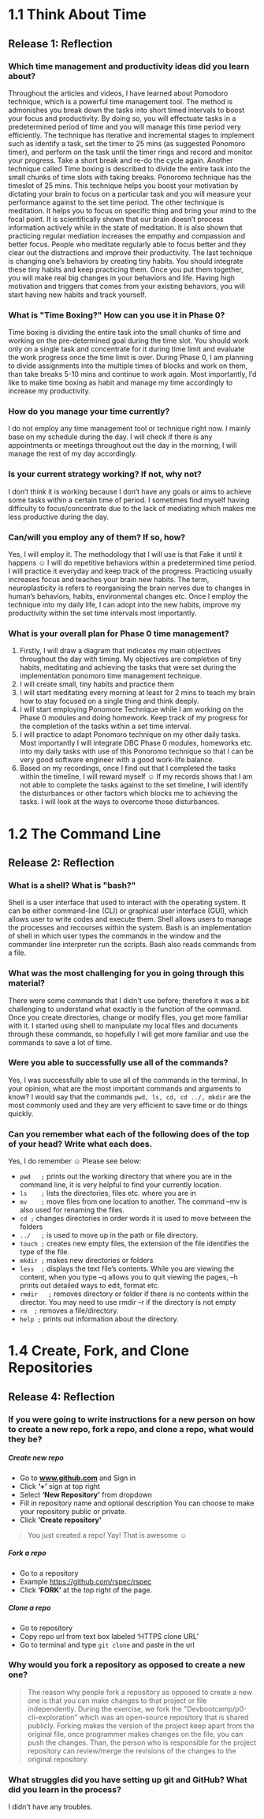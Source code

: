 # 1.1 Think About Time
## Release 1: Reflection
### Which time management and productivity ideas did you learn about?

Throughout the articles and videos, I have learned about Pomodoro technique, which is a powerful time management tool. The method is admonishes you break down the tasks into short timed intervals to boost your focus and productivity. By doing so, you will effectuate tasks in a predetermined period of time and you will manage this time period very efficiently. The technique has iterative and incremental stages to implement such as identify a task, set the timer to 25 mins (as suggested Ponomoro timer), and perform on the task until the timer rings and record and monitor your progress. Take a short break and re-do the cycle again. Another technique called Time boxing is described to divide the entire task into the small chunks of time slots with taking breaks. Ponoromo technique has the timeslot of 25 mins. This technique helps you boost your motivation by dictating your brain to focus on a particular task and you will measure your performance against to the set time period.
The other technique is meditation. It helps you to focus on specific thing and bring your mind to the focal point. It is scientifically shown that our brain doesn’t process information actively while in the state of meditation. It is also shown that practicing regular mediation increases the empathy and compassion and better focus. People who meditate regularly able to focus better and they clear out the distractions and improve their productivity.
The last technique is changing one’s behaviors by creating tiny habits. You should integrate these tiny habits and keep practicing them. Once you put them together, you will make real big changes in your behaviors and life. Having high motivation and triggers that comes from your existing behaviors, you will start having new habits and track yourself.

### What is "Time Boxing?" How can you use it in Phase 0?

Time boxing is dividing the entire task into the small chunks of time and working on the pre-determined goal during the time slot. You should work only on a single task and concentrate for it during time limit and evaluate the work progress once the time limit is over. During Phase 0, I am planning to divide assignments into the multiple times of blocks and work on them, than take breaks 5-10 mins and continue to work again. Most importantly, I’d like to make time boxing as habit and manage my time accordingly to increase my productivity.

### How do you manage your time currently?

I do not employ any time management tool or technique right now. I mainly base on my schedule during the day. I will check if there is any appointments or meetings throughout out the day in the morning, I will manage the rest of my day accordingly.

### Is your current strategy working? If not, why not?

I don’t think it is working because I don’t have any goals or aims to achieve some tasks within a certain time of period. I sometimes find myself having difficulty to focus/concentrate due to the lack of mediating which makes me less productive during the day.

### Can/will you employ any of them? If so, how?

Yes, I will employ it.  The methodology that I will use is that Fake it until it happens ☺ I will do repetitive behaviors within a predetermined time period. I will practice it everyday and keep track of the progress. Practicing usually increases focus and teaches your brain new habits. The term, neuroplasticity is refers to reorganising the brain nerves due to changes in human’s behaviors, habits, environmental changes etc. Once I employ the technique into my daily life, I can adopt into the new habits, improve my productivity within the set time intervals most importantly.

### What is your overall plan for Phase 0 time management?

1. Firstly, I will draw a diagram that indicates my main objectives throughout the day with timing. My objectives are completion of tiny habits, meditating and achieving the tasks that were set during the implementation ponomoro time management technique.
2. I will create small, tiny habits and practice them
3. I will start meditating every morning at least for 2 mins to teach my brain how to stay focused on a single thing and think deeply.
4. I will start employing Ponomore Technique while I am working on the Phase 0 modules and doing homework. Keep track of my progress for the completion of the tasks within a set time interval.
5. I will practice to adapt Ponomoro technique on my other daily tasks. Most importantly I will integrate DBC Phase 0 modules, homeworks etc. into my daily tasks with use of this  Ponoromo technique so that I can be very good software engineer with a good work-life balance.
6. Based on my recordings, once I find out that I completed the tasks within the timeline, I will reward myself ☺ If my records shows that I am not able to complete the tasks against to the set timeline, I will identify the disturbances or other factors which blocks me to achieving the tasks. I will look at the ways to overcome those disturbances.

# 1.2 The Command Line
## Release 2: Reflection
### What is a shell? What is "bash?"

Shell is a user interface that used to interact with the operating system. It can be either command-line (CLI) or graphical user interface (GUI), which allows user to write codes and execute them. Shell allows users to manage the processes and recourses within the system.
Bash is an implementation of shell in which user types the commands in the window and the commander line interpreter run the scripts. Bash also reads commands from a file.

### What was the most challenging for you in going through this material?

There were some commands that I didn't use before; therefore it was a bit challenging to understand what exactly is the function of the command. Once you create directories, change or modify files, you get more familiar with it. I started using shell to manipulate my local files and documents through these commands, so hopefully I will get more familiar and use the commands to save a lot of time.

### Were you able to successfully use all of the commands?

Yes, I was successfully able to use all of the commands in the terminal. In your opinion, what are the most important commands and arguments to know? I would say that the commands `pwd, ls, cd, cd ../, mkdir` are the most commonly used and they are very efficient to save time or do things quickly.

### Can you remember what each of the following does of the top of your head? Write what each does.

Yes, I do remember ☺ Please see below:
*   `pwd   ;` prints out the working directory that where you are in the command line, it is very helpful to find your currently location.
*   `ls    ;` lists the directories, files etc. where you are in
*   `mv    ;` move files from one location to another. The command –mv is also used for renaming the files.
*   `cd ;` changes directories in order words it is used to move between the folders
*   `../   ;` is used to move up in the path or file directory.
*   `touch ;` creates new empty files, the extension of the file identifies the type of the file.
*   `mkdir ;` makes new directories or folders
*   `less  ;` displays the text file’s contents. While you are viewing the content, when you type –q allows you to quit viewing the pages, –h prints out detailed ways to edit, format etc.
*   `rmdir   ;` removes directory or folder if there is no contents within the director. You may need to use rmdir –r if the directory is not empty
*   `rm  ;` removes a file/directory.
*   `help ;` prints out information about the directory.

# 1.4 Create, Fork, and Clone Repositories
##  Release 4:  Reflection

### If you were going to write instructions for a new person on how to create a new repo, fork a repo, and clone a repo, what would they be?

##### Create new repo
* Go to **www.github.com** and Sign in
* Click **‘+’** sign at top right
* Select **‘New Repository’** from dropdown
* Fill in repository name and optional description
You can choose to make your repository public or private.
* Click **‘Create repository'**

> You just created a repo! Yay! That is awesome ☺

##### Fork a repo
* Go to a repository
* Example https://github.com/rspec/rspec
* Click **‘FORK’** at the top right of the page.

##### Clone a repo
*   Go to repository
*   Copy repo url from text box labeled ‘HTTPS clone URL’
*   Go to terminal and type `git clone` and paste in the url

### Why would you fork a repository as opposed to create a new one?

> The reason why people fork a repository as opposed to create a new one is that you can make changes to that project or file independently. During the exercise, we fork the "Devbootcamp/p0-cli-exploration” which was an open-source repository that is shared publicly. Forking makes the version of the project keep apart from the original file, once programmer makes changes on the file, you can push the changes. Than, the person who is responsible for the project repository can review/merge the revisions of the changes to the original repository.

### What struggles did you have setting up git and GitHub? What did you learn in the process?

I didn't have any troubles.

